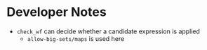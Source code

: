 Developer Notes
======

- `check_wf` can decide whether a candidate expression is applied
    + `allow-big-sets/maps` is used here

